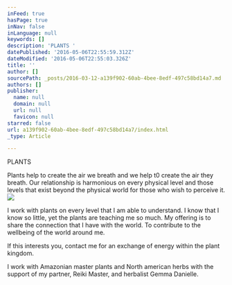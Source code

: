 ```yaml
---
inFeed: true
hasPage: true
inNav: false
inLanguage: null
keywords: []
description: 'PLANTS '
datePublished: '2016-05-06T22:55:59.312Z'
dateModified: '2016-05-06T22:55:03.326Z'
title: ''
author: []
sourcePath: _posts/2016-03-12-a139f902-60ab-4bee-8edf-497c58bd14a7.md
authors: []
publisher:
  name: null
  domain: null
  url: null
  favicon: null
starred: false
url: a139f902-60ab-4bee-8edf-497c58bd14a7/index.html
_type: Article

---
```

PLANTS 

Plants help to create the air we breath and we help t0 create the air they breath. Our relationship is harmonious on every physical level and those levels that exist beyond the physical world for those who wish to perceive it. ![](https://the-grid-user-content.s3-us-west-2.amazonaws.com/bbcf790e-ccf4-4f9e-91c6-293dc40afe8f.jpg)

I work with plants on every level that I am able to understand. I know that I know so little, yet the plants are teaching me so much. My offering is to share the connection that I have with the world. To contribute to the wellbeing of the world around me. 

If this interests you, contact me for an exchange of energy within the plant kingdom.

I work with Amazonian master plants and North american herbs with the support of my partner, Reiki Master, and herbalist Gemma Danielle.